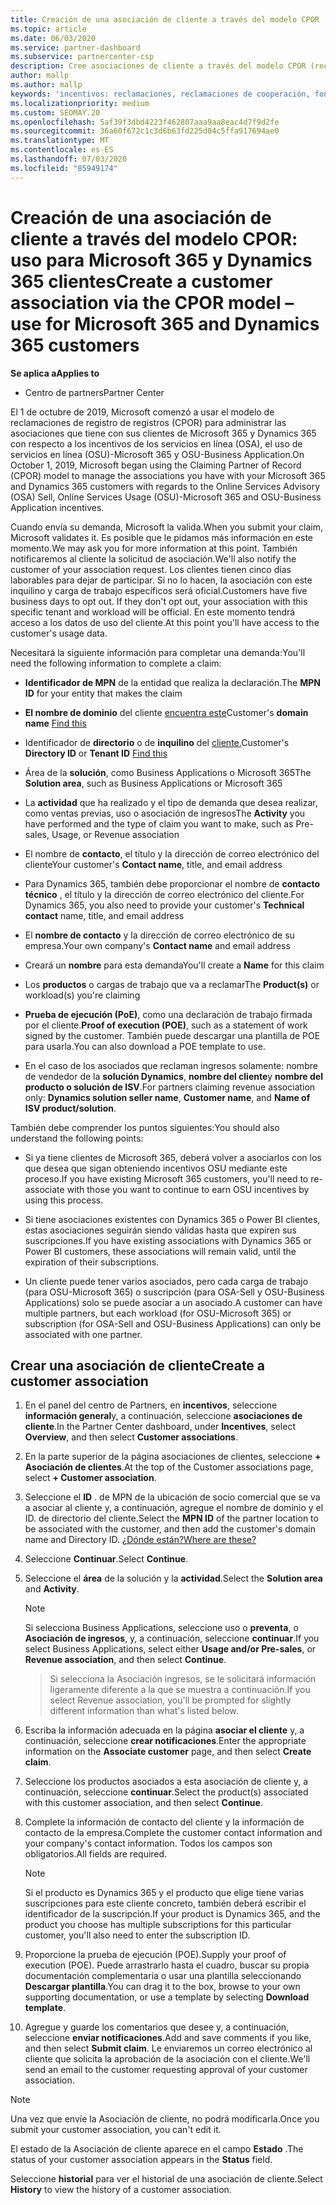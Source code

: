 ```yaml
---
title: Creación de una asociación de cliente a través del modelo CPOR
ms.topic: article
ms.date: 06/03/2020
ms.service: partner-dashboard
ms.subservice: partnercenter-csp
description: Cree asociaciones de cliente a través del modelo CPOR (reclamando el asociado de registro). Ayuda a administrar las ventas, el uso, los incentivos de & para los clientes de Microsoft 365 y Dynamics 365.
author: mallp
ms.author: mallp
keywords: 'incentivos: reclamaciones, reclamaciones de cooperación, fondos de cooperación, OSU, OSA, ISV, Asociación de ingresos'
ms.localizationpriority: medium
ms.custom: SEOMAY.20
ms.openlocfilehash: 5af39f3dbd4223f462807aaa9aa8eac4d7f9d2fe
ms.sourcegitcommit: 36a60f672c1c3d6b63fd225d04c5ffa917694ae0
ms.translationtype: MT
ms.contentlocale: es-ES
ms.lasthandoff: 07/03/2020
ms.locfileid: "85949174"
---
```

# <a name="create-a-customer-association-via-the-cpor-model--use-for-microsoft-365-and-dynamics-365-customers"></a><span data-ttu-id="eb2e8-105">Creación de una asociación de cliente a través del modelo CPOR: uso para Microsoft 365 y Dynamics 365 clientes</span><span class="sxs-lookup"><span data-stu-id="eb2e8-105">Create a customer association via the CPOR model – use for Microsoft 365 and Dynamics 365 customers</span></span>

<span data-ttu-id="eb2e8-106">**Se aplica a**</span><span class="sxs-lookup"><span data-stu-id="eb2e8-106">**Applies to**</span></span>

- <span data-ttu-id="eb2e8-107">Centro de partners</span><span class="sxs-lookup"><span data-stu-id="eb2e8-107">Partner Center</span></span>

<span data-ttu-id="eb2e8-108">El 1 de octubre de 2019, Microsoft comenzó a usar el modelo de reclamaciones de registro de registros (CPOR) para administrar las asociaciones que tiene con sus clientes de Microsoft 365 y Dynamics 365 con respecto a los incentivos de los servicios en línea (OSA), el uso de servicios en línea (OSU)-Microsoft 365 y OSU-Business Application.</span><span class="sxs-lookup"><span data-stu-id="eb2e8-108">On October 1, 2019, Microsoft began using the Claiming Partner of Record (CPOR) model to manage the associations you have with your Microsoft 365 and Dynamics 365 customers with regards to the Online Services Advisory (OSA) Sell, Online Services Usage (OSU)-Microsoft 365 and OSU-Business Application incentives.</span></span>

<span data-ttu-id="eb2e8-109">Cuando envía su demanda, Microsoft la valida.</span><span class="sxs-lookup"><span data-stu-id="eb2e8-109">When you submit your claim, Microsoft validates it.</span></span> <span data-ttu-id="eb2e8-110">Es posible que le pidamos más información en este momento.</span><span class="sxs-lookup"><span data-stu-id="eb2e8-110">We may ask you for more information at this point.</span></span> <span data-ttu-id="eb2e8-111">También notificaremos al cliente la solicitud de asociación.</span><span class="sxs-lookup"><span data-stu-id="eb2e8-111">We'll also notify the customer of your association request.</span></span> <span data-ttu-id="eb2e8-112">Los clientes tienen cinco días laborables para dejar de participar. Si no lo hacen, la asociación con este inquilino y carga de trabajo específicos será oficial.</span><span class="sxs-lookup"><span data-stu-id="eb2e8-112">Customers have five business days to opt out. If they don't opt out, your association with this specific tenant and workload will be official.</span></span> <span data-ttu-id="eb2e8-113">En este momento tendrá acceso a los datos de uso del cliente.</span><span class="sxs-lookup"><span data-stu-id="eb2e8-113">At this point you'll have access to the customer's usage data.</span></span> 

<span data-ttu-id="eb2e8-114">Necesitará la siguiente información para completar una demanda:</span><span class="sxs-lookup"><span data-stu-id="eb2e8-114">You'll need the following information to complete a claim:</span></span>

- <span data-ttu-id="eb2e8-115">**Identificador de MPN** de la entidad que realiza la declaración.</span><span class="sxs-lookup"><span data-stu-id="eb2e8-115">The **MPN ID** for your entity that makes the claim</span></span>

- <span data-ttu-id="eb2e8-116">**El nombre de dominio** del cliente [encuentra este](https://docs.microsoft.com/partner-center/find-customer-domain-name)</span><span class="sxs-lookup"><span data-stu-id="eb2e8-116">Customer's **domain name** [Find this](https://docs.microsoft.com/partner-center/find-customer-domain-name)</span></span>

- <span data-ttu-id="eb2e8-117">Identificador de **directorio** o de **inquilino** del [cliente.](https://docs.microsoft.com/partner-center/find-customer-domain-name)</span><span class="sxs-lookup"><span data-stu-id="eb2e8-117">Customer's **Directory ID** or **Tenant ID** [Find this](https://docs.microsoft.com/partner-center/find-customer-domain-name)</span></span>

- <span data-ttu-id="eb2e8-118">Área de la **solución**, como Business Applications o Microsoft 365</span><span class="sxs-lookup"><span data-stu-id="eb2e8-118">The **Solution area**, such as Business Applications or Microsoft 365</span></span>

- <span data-ttu-id="eb2e8-119">La **actividad** que ha realizado y el tipo de demanda que desea realizar, como ventas previas, uso o asociación de ingresos</span><span class="sxs-lookup"><span data-stu-id="eb2e8-119">The **Activity** you have performed and the type of claim you want to make, such as Pre-sales, Usage, or Revenue association</span></span>

- <span data-ttu-id="eb2e8-120">El nombre de **contacto**, el título y la dirección de correo electrónico del cliente</span><span class="sxs-lookup"><span data-stu-id="eb2e8-120">Your customer's **Contact name**, title, and email address</span></span>

- <span data-ttu-id="eb2e8-121">Para Dynamics 365, también debe proporcionar el nombre de **contacto técnico** , el título y la dirección de correo electrónico del cliente.</span><span class="sxs-lookup"><span data-stu-id="eb2e8-121">For Dynamics 365, you also need to provide your customer's **Technical contact** name, title, and email address</span></span>

- <span data-ttu-id="eb2e8-122">El **nombre de contacto** y la dirección de correo electrónico de su empresa.</span><span class="sxs-lookup"><span data-stu-id="eb2e8-122">Your own company's **Contact name** and email address</span></span>

- <span data-ttu-id="eb2e8-123">Creará un **nombre** para esta demanda</span><span class="sxs-lookup"><span data-stu-id="eb2e8-123">You'll create a **Name** for this claim</span></span>

- <span data-ttu-id="eb2e8-124">Los **productos** o cargas de trabajo que va a reclamar</span><span class="sxs-lookup"><span data-stu-id="eb2e8-124">The **Product(s)** or workload(s) you're claiming</span></span>

- <span data-ttu-id="eb2e8-125">**Prueba de ejecución (PoE)**, como una declaración de trabajo firmada por el cliente.</span><span class="sxs-lookup"><span data-stu-id="eb2e8-125">**Proof of execution (POE)**, such as a statement of work signed by the customer.</span></span> <span data-ttu-id="eb2e8-126">También puede descargar una plantilla de POE para usarla.</span><span class="sxs-lookup"><span data-stu-id="eb2e8-126">You can also download a POE template to use.</span></span>

- <span data-ttu-id="eb2e8-127">En el caso de los asociados que reclaman ingresos solamente: nombre de vendedor de la **solución Dynamics**, **nombre del cliente**y **nombre del producto o solución de ISV**.</span><span class="sxs-lookup"><span data-stu-id="eb2e8-127">For partners claiming revenue association only: **Dynamics solution seller name**, **Customer name**, and **Name of ISV product/solution**.</span></span> 

<span data-ttu-id="eb2e8-128">También debe comprender los puntos siguientes:</span><span class="sxs-lookup"><span data-stu-id="eb2e8-128">You should also understand the following points:</span></span>

- <span data-ttu-id="eb2e8-129">Si ya tiene clientes de Microsoft 365, deberá volver a asociarlos con los que desea que sigan obteniendo incentivos OSU mediante este proceso.</span><span class="sxs-lookup"><span data-stu-id="eb2e8-129">If you have existing Microsoft 365 customers, you'll need to re-associate with those you want to continue to earn OSU incentives by using this process.</span></span>

- <span data-ttu-id="eb2e8-130">Si tiene asociaciones existentes con Dynamics 365 o Power BI clientes, estas asociaciones seguirán siendo válidas hasta que expiren sus suscripciones.</span><span class="sxs-lookup"><span data-stu-id="eb2e8-130">If you have existing associations with Dynamics 365 or Power BI customers, these associations will remain valid, until the expiration of their subscriptions.</span></span>

- <span data-ttu-id="eb2e8-131">Un cliente puede tener varios asociados, pero cada carga de trabajo (para OSU-Microsoft 365) o suscripción (para OSA-Sell y OSU-Business Applications) solo se puede asociar a un asociado.</span><span class="sxs-lookup"><span data-stu-id="eb2e8-131">A customer can have multiple partners, but each workload (for OSU-Microsoft 365) or subscription (for OSA-Sell and OSU-Business Applications) can only be associated with one partner.</span></span>

## <a name="create-a-customer-association"></a><span data-ttu-id="eb2e8-132">Crear una asociación de cliente</span><span class="sxs-lookup"><span data-stu-id="eb2e8-132">Create a customer association</span></span>

1. <span data-ttu-id="eb2e8-133">En el panel del centro de Partners, en **incentivos**, seleccione **información general**y, a continuación, seleccione **asociaciones de cliente**.</span><span class="sxs-lookup"><span data-stu-id="eb2e8-133">In the Partner Center dashboard, under **Incentives**, select **Overview**, and then select **Customer associations**.</span></span> 

2. <span data-ttu-id="eb2e8-134">En la parte superior de la página asociaciones de clientes, seleccione **+ Asociación de clientes**.</span><span class="sxs-lookup"><span data-stu-id="eb2e8-134">At the top of the Customer associations page, select **+ Customer association**.</span></span>

3. <span data-ttu-id="eb2e8-135">Seleccione el **ID** . de MPN de la ubicación de socio comercial que se va a asociar al cliente y, a continuación, agregue el nombre de dominio y el ID. de directorio del cliente.</span><span class="sxs-lookup"><span data-stu-id="eb2e8-135">Select the **MPN ID** of the partner location to be associated with the customer, and then add the customer's domain name and Directory ID.</span></span> [<span data-ttu-id="eb2e8-136">¿Dónde están?</span><span class="sxs-lookup"><span data-stu-id="eb2e8-136">Where are these?</span></span>](https://docs.microsoft.com/partner-center/find-customer-domain-name)

4. <span data-ttu-id="eb2e8-137">Seleccione **Continuar**.</span><span class="sxs-lookup"><span data-stu-id="eb2e8-137">Select **Continue**.</span></span>

5. <span data-ttu-id="eb2e8-138">Seleccione el **área** de la solución y la **actividad**.</span><span class="sxs-lookup"><span data-stu-id="eb2e8-138">Select the **Solution area** and **Activity**.</span></span> 

   >[!Note]
   >
   ><span data-ttu-id="eb2e8-139">Si selecciona Business Applications, seleccione uso o **preventa**, o **Asociación de ingresos**, y, a continuación, seleccione **continuar**.</span><span class="sxs-lookup"><span data-stu-id="eb2e8-139">If you select Business Applications, select either **Usage and/or Pre-sales**, or **Revenue association**, and then select **Continue**.</span></span> 

   ><span data-ttu-id="eb2e8-140">Si selecciona la Asociación ingresos, se le solicitará información ligeramente diferente a la que se muestra a continuación.</span><span class="sxs-lookup"><span data-stu-id="eb2e8-140">If you select Revenue association, you'll be prompted for slightly different information than what's listed below.</span></span>

6. <span data-ttu-id="eb2e8-141">Escriba la información adecuada en la página **asociar el cliente** y, a continuación, seleccione **crear notificaciones**.</span><span class="sxs-lookup"><span data-stu-id="eb2e8-141">Enter the appropriate information on the **Associate customer** page, and then select **Create claim**.</span></span>

7. <span data-ttu-id="eb2e8-142">Seleccione los productos asociados a esta asociación de cliente y, a continuación, seleccione **continuar**.</span><span class="sxs-lookup"><span data-stu-id="eb2e8-142">Select the product(s) associated with this customer association, and then select **Continue**.</span></span>

8. <span data-ttu-id="eb2e8-143">Complete la información de contacto del cliente y la información de contacto de la empresa.</span><span class="sxs-lookup"><span data-stu-id="eb2e8-143">Complete the customer contact information and your company's contact information.</span></span> <span data-ttu-id="eb2e8-144">Todos los campos son obligatorios.</span><span class="sxs-lookup"><span data-stu-id="eb2e8-144">All fields are required.</span></span> 

   >[!NOTE]
   ><span data-ttu-id="eb2e8-145">Si el producto es Dynamics 365 y el producto que elige tiene varias suscripciones para este cliente concreto, también deberá escribir el identificador de la suscripción.</span><span class="sxs-lookup"><span data-stu-id="eb2e8-145">If your product is Dynamics 365, and the product you choose has multiple subscriptions for this particular customer, you'll also need to enter the subscription ID.</span></span>

9. <span data-ttu-id="eb2e8-146">Proporcione la prueba de ejecución (POE).</span><span class="sxs-lookup"><span data-stu-id="eb2e8-146">Supply your proof of execution (POE).</span></span> <span data-ttu-id="eb2e8-147">Puede arrastrarlo hasta el cuadro, buscar su propia documentación complementaria o usar una plantilla seleccionando **Descargar plantilla**.</span><span class="sxs-lookup"><span data-stu-id="eb2e8-147">You can drag it to the box, browse to your own supporting documentation, or use a template by selecting **Download template**.</span></span> 

10. <span data-ttu-id="eb2e8-148">Agregue y guarde los comentarios que desee y, a continuación, seleccione **enviar notificaciones**.</span><span class="sxs-lookup"><span data-stu-id="eb2e8-148">Add and save comments if you like, and then select **Submit claim**.</span></span> <span data-ttu-id="eb2e8-149">Le enviaremos un correo electrónico al cliente que solicita la aprobación de la asociación con el cliente.</span><span class="sxs-lookup"><span data-stu-id="eb2e8-149">We'll send an email to the customer requesting approval of your customer association.</span></span>

   >[!NOTE]
   ><span data-ttu-id="eb2e8-150">Una vez que envíe la Asociación de cliente, no podrá modificarla.</span><span class="sxs-lookup"><span data-stu-id="eb2e8-150">Once you submit your customer association, you can't edit it.</span></span>

<span data-ttu-id="eb2e8-151">El estado de la Asociación de cliente aparece en el campo **Estado** .</span><span class="sxs-lookup"><span data-stu-id="eb2e8-151">The status of your customer association appears in the **Status** field.</span></span>

<span data-ttu-id="eb2e8-152">Seleccione **historial** para ver el historial de una asociación de cliente.</span><span class="sxs-lookup"><span data-stu-id="eb2e8-152">Select **History** to view the history of a customer association.</span></span>
